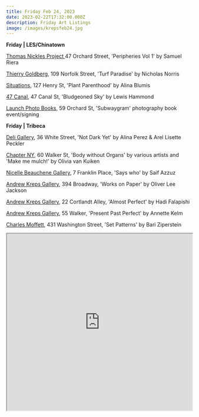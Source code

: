 ```yaml
---
title: Friday Feb 24, 2023
date: 2023-02-22T17:32:00.000Z
description: Friday Art Listings
image: /images/krepsfeb24.jpg
---
```

**F﻿riday | LES/Chinatown**

[Thomas Nickles Project	](https://www.thomasnickles.com/exhibitions/)47 Orchard Street, 'Peripheries Vol 1' by Samuel Riera

[Thierry Goldberg](https://thierrygoldberg.com/), 109 Norfolk Street, 'Turf Paradise' by Nicholas Norris

[Situations](https://www.situations.us/future-1), 127 Henry St, 'Plant Parenthood' by Alina Blumis

[47 Canal](http://47canal.us/), 47 Canal St, 'Bludgeoned Sky' by Lewis Hammond

[Launch Photo Books](https://www.eventbrite.com/e/subwaygram-x-sounds-of-nyc-x-daylight-books-event-tickets-554485510087?fbclid=IwAR3ux4LHvuYpWtHtgJXXmDO-iM3S2gQ_d4wPamu0-rg5cd5MJNWo8xjGx1M), 59 Orchard St, 'Subwaygram' photography book event/signing 

**F﻿riday | Tribeca**

[D﻿eli Gallery](https://www.instagram.com/deligallery), 36 White Street, 'Not Dark Yet' by Alina Perez & Arel Lisette Peckler 

[C﻿hapter NY](https://chapter-ny.com/), 60 Walker St, 'Body without Organs' by various artists and 'Make me mulch!' by Olivia van Kuiken

[Nicelle Beauchene Gallery](https://nicellebeauchene.com/exhibitions/saif-azzuz/), 7 Franklin Place, 'Says who' by Saif Azzuz

[A﻿ndrew Kreps Gallery](http://www.andrewkreps.com/exhibitions/oliver-lee-jackson-2), 394 Broadway, 'Works on Paper' by Oliver Lee Jackson

[A﻿ndrew Kreps Gallery](http://www.andrewkreps.com/exhibitions/hadi-falapishi-1), 22 Cortlandt Alley, 'Almost Perfect' by Hadi Falapishi

[A﻿ndrew Kreps Gallery](http://www.andrewkreps.com/exhibitions/annette-kelm-1), 55 Walker, 'Present Past Perfect' by Annette Kelm

[Charles Moffett](https://charlesmoffett.com/), 431 Washington Street, 'Set Patterns' by Bari Ziperstein

<iframe src="https://www.google.com/maps/d/u/3/embed?mid=1gPLy4ZZmQ_SHicOQ3jwtrXE6OE8_zY0&ehbc=2E312F" width="100%" height="480"></iframe>